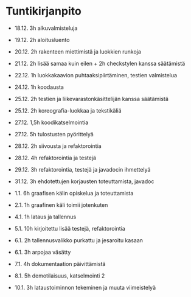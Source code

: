 # Tuntikirjanpito

* 18.12. 3h alkuvalmisteluja
* 19.12. 2h aloitusluento
* 20.12. 2h rakenteen miettimistä ja luokkien runkoja
* 21.12. 2h lisää samaa kuin eilen + 2h checkstylen kanssa säätämistä

* 22.12. 1h luokkakaavion puhtaaksipiirtäminen, testien valmistelua
* 24.12. 1h koodausta
* 25.12. 2h testien ja liikevarastonkäsittelijän kanssa säätämistä
* 25.12. 2h koreografia-luokkaa ja tekstikäliä
* 27.12. 1,5h koodikatselmointia
* 27.12. 5h tulostusten pyörittelyä
* 28.12. 2h siivousta ja refaktorointia
* 28.12. 4h refaktorointia ja testejä

* 29.12. 3h refaktorointia, testejä ja javadocin ihmettelyä
* 31.12. 3h ehdotettujen korjausten toteuttamista, javadoc
* 1.1.   6h graafisen kälin opiskelua ja toteuttamista
* 2.1.   1h graafinen käli toimii jotenkuten
* 4.1.   1h lataus ja tallennus

* 5.1.   10h kirjoitettu lisää testejä, refaktorointia
* 6.1.   2h tallennusvalikko purkattu ja jesaroitu kasaan
* 6.1.   3h arpojaa väsätty
* 7.1.   4h dokumentaation päivittämistä
* 8.1.   5h demotilaisuus, katselmointi 2
* 10.1.  3h lataustoiminnon tekeminen ja muuta viimeistelyä

